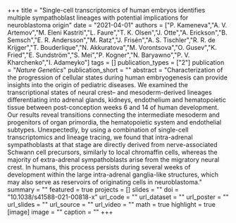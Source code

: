 +++
title = "Single-cell transcriptomics of human embryos identifies multiple sympathoblast lineages with potential implications for neuroblastoma origin"
date = "2021-04-01"
authors = ["P. Kameneva","A. V. Artemov","M. Eleni Kastriti","L. Faure","T. K. Olsen","J. Otte","A. Erickson","B. Semsch","E. R. Andersson","M. Ratz","J. Frisén","A. S. Tischler","R. R. de Krijger","T. Bouderlique","N. Akkuratova","M. Vorontsova","O. Gusev","K. Fried","E. Sundström","S. Mei","P. Kogner","N. Baryawno","P. V. Kharchenko","I. Adameyko"]
tags = []
publication_types = ["2"]
publication = "_Nature Genetics_"
publication_short = ""
abstract = "Characterization of the progression of cellular states during human embryogenesis can provide insights into the origin of pediatric diseases. We examined the transcriptional states of neural crest– and mesoderm-derived lineages differentiating into adrenal glands, kidneys, endothelium and hematopoietic tissue between post-conception weeks 6 and 14 of human development. Our results reveal transitions connecting the intermediate mesoderm and progenitors of organ primordia, the hematopoietic system and endothelial subtypes. Unexpectedly, by using a combination of single-cell transcriptomics and lineage tracing, we found that intra-adrenal sympathoblasts at that stage are directly derived from nerve-associated Schwann cell precursors, similarly to local chromaffin cells, whereas the majority of extra-adrenal sympathoblasts arise from the migratory neural crest. In humans, this process persists during several weeks of development within the large intra-adrenal ganglia-like structures, which may also serve as reservoirs of originating cells in neuroblastoma."
summary = ""
featured = true
projects = []
slides = ""
doi = "10.1038/s41588-021-00818-x"
url_code = ""
url_dataset = ""
url_poster = ""
url_slides = ""
url_source = ""
url_video = ""
math = true
highlight = true
[image]
image = ""
caption = ""
+++

